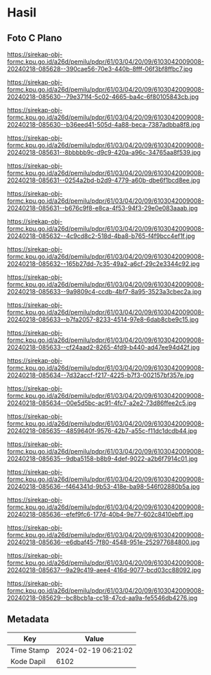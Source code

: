 # Hasil

## Foto C Plano

https://sirekap-obj-formc.kpu.go.id/a26d/pemilu/pdpr/61/03/04/20/09/6103042009008-20240218-085628--390cae56-70e3-440b-8fff-06f3bf8ffbc7.jpg

https://sirekap-obj-formc.kpu.go.id/a26d/pemilu/pdpr/61/03/04/20/09/6103042009008-20240218-085630--79e371f4-5c02-4665-ba4c-6f80105843cb.jpg

https://sirekap-obj-formc.kpu.go.id/a26d/pemilu/pdpr/61/03/04/20/09/6103042009008-20240218-085630--b36eed41-505d-4a88-beca-7387adbba8f8.jpg

https://sirekap-obj-formc.kpu.go.id/a26d/pemilu/pdpr/61/03/04/20/09/6103042009008-20240218-085631--8bbbbb9c-d9c9-420a-a96c-34765aa8f539.jpg

https://sirekap-obj-formc.kpu.go.id/a26d/pemilu/pdpr/61/03/04/20/09/6103042009008-20240218-085631--0254a2bd-b2d9-4779-a60b-dbe6f1bcd8ee.jpg

https://sirekap-obj-formc.kpu.go.id/a26d/pemilu/pdpr/61/03/04/20/09/6103042009008-20240218-085631--b676c9f8-e8ca-4f53-94f3-29e0e083aaab.jpg

https://sirekap-obj-formc.kpu.go.id/a26d/pemilu/pdpr/61/03/04/20/09/6103042009008-20240218-085632--4c9cd8c2-518d-4ba8-b765-f4f9bcc4ef1f.jpg

https://sirekap-obj-formc.kpu.go.id/a26d/pemilu/pdpr/61/03/04/20/09/6103042009008-20240218-085632--165b27dd-7c35-49a2-a6cf-29c2e3344c92.jpg

https://sirekap-obj-formc.kpu.go.id/a26d/pemilu/pdpr/61/03/04/20/09/6103042009008-20240218-085633--9a9809c4-ccdb-4bf7-8a95-3523a3cbec2a.jpg

https://sirekap-obj-formc.kpu.go.id/a26d/pemilu/pdpr/61/03/04/20/09/6103042009008-20240218-085633--b7fa2057-8233-4514-97e8-6dab8cbe9c15.jpg

https://sirekap-obj-formc.kpu.go.id/a26d/pemilu/pdpr/61/03/04/20/09/6103042009008-20240218-085633--cf24aad2-8265-4fd9-b440-ad47ee94d42f.jpg

https://sirekap-obj-formc.kpu.go.id/a26d/pemilu/pdpr/61/03/04/20/09/6103042009008-20240218-085634--7d32accf-f217-4225-b7f3-002157bf357e.jpg

https://sirekap-obj-formc.kpu.go.id/a26d/pemilu/pdpr/61/03/04/20/09/6103042009008-20240218-085634--00e5d5bc-ac91-4fc7-a2e2-73d86ffee2c5.jpg

https://sirekap-obj-formc.kpu.go.id/a26d/pemilu/pdpr/61/03/04/20/09/6103042009008-20240218-085635--4859640f-9576-42b7-a55c-f11dc1dcdb44.jpg

https://sirekap-obj-formc.kpu.go.id/a26d/pemilu/pdpr/61/03/04/20/09/6103042009008-20240218-085635--9dba5158-b8b9-4def-9022-a2b6f7914c01.jpg

https://sirekap-obj-formc.kpu.go.id/a26d/pemilu/pdpr/61/03/04/20/09/6103042009008-20240218-085636--f464341d-9b53-418e-ba98-546f02880b5a.jpg

https://sirekap-obj-formc.kpu.go.id/a26d/pemilu/pdpr/61/03/04/20/09/6103042009008-20240218-085636--efef9fc6-177d-40b4-9e77-602c8410ebff.jpg

https://sirekap-obj-formc.kpu.go.id/a26d/pemilu/pdpr/61/03/04/20/09/6103042009008-20240218-085636--e6dbaf45-7f80-4548-951e-252977684800.jpg

https://sirekap-obj-formc.kpu.go.id/a26d/pemilu/pdpr/61/03/04/20/09/6103042009008-20240218-085637--9a29c419-aee4-416d-9077-bcd03cc88092.jpg

https://sirekap-obj-formc.kpu.go.id/a26d/pemilu/pdpr/61/03/04/20/09/6103042009008-20240218-085629--bc8bcb1a-cc18-47cd-aa9a-fe5546db4276.jpg


## Metadata

| Key        | Value               |
| ---------- | ------------------- |
| Time Stamp | 2024-02-19 06:21:02 |
| Kode Dapil | 6102                |



